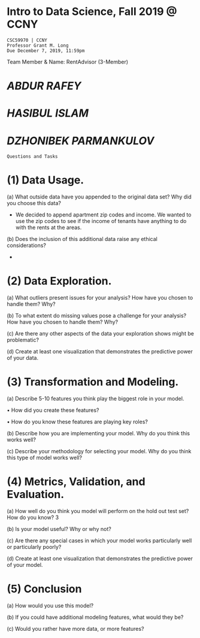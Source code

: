 # Intro to Data Science, Fall 2019 @ CCNY
    CSC59970 | CCNY
    Professor Grant M. Long
    Due December 7, 2019, 11:59pm

Team Member & Name: RentAdvisor (3-Member)
# *ABDUR RAFEY*
# *HASIBUL ISLAM*
# *DZHONIBEK PARMANKULOV*

    Questions and Tasks
# (1) Data Usage.
(a) What outside data have you appended to the original data set? Why did you choose this data? 

- We decided to append apartment zip codes and income. We wanted to use the zip codes to see if the income of tenants have anything to do with the rents at the areas. 

(b) Does the inclusion of this additional data raise any ethical considerations? 

- 

# (2) Data Exploration. 
(a) What outliers present issues for your analysis? How have you chosen to handle them? Why?

(b) To what extent do missing values pose a challenge for your analysis? How have you chosen to handle them? Why?

(c) Are there any other aspects of the data your exploration shows might be problematic? 

(d) Create at least one visualization that demonstrates the predictive power of your data. 

# (3) Transformation and Modeling.
 (a) Describe 5-10 features you think play the biggest role in your model. 

• How did you create these features? 

• How do you know these features are playing key roles? 

(b) Describe how you are implementing your model. Why do you think this works well? 

(c) Describe your methodology for selecting your model. Why do you think this type of model works well? 

# (4) Metrics, Validation, and Evaluation. 
(a) How well do you think you model will perform on the hold out test set? How do you know? 3 

(b) Is your model useful? Why or why not? 

(c) Are there any special cases in which your model works particularly well or particularly poorly? 

(d) Create at least one visualization that demonstrates the predictive power of your model. 

# (5) Conclusion 
(a) How would you use this model? 

(b) If you could have additional modeling features, what would they be? 

(c) Would you rather have more data, or more features?
